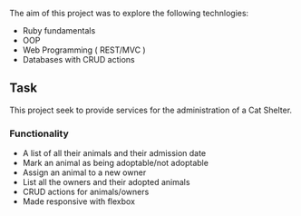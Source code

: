 The aim of this project was to explore the following technlogies:

- Ruby fundamentals
- OOP
- Web Programming ( REST/MVC )
- Databases with CRUD actions

## Task

This project seek to provide services for the administration of a Cat Shelter.

### Functionality 

 - A list of all their animals and their admission date
 - Mark an animal as being adoptable/not adoptable
 - Assign an animal to a new owner
 - List all the owners and their adopted animals
 - CRUD actions for animals/owners
 - Made responsive with flexbox


